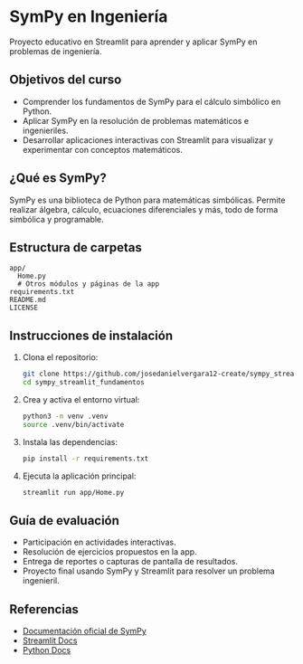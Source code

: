 
# SymPy en Ingeniería

Proyecto educativo en Streamlit para aprender y aplicar SymPy en problemas de ingeniería.

## Objetivos del curso
- Comprender los fundamentos de SymPy para el cálculo simbólico en Python.
- Aplicar SymPy en la resolución de problemas matemáticos e ingenieriles.
- Desarrollar aplicaciones interactivas con Streamlit para visualizar y experimentar con conceptos matemáticos.

## ¿Qué es SymPy?
SymPy es una biblioteca de Python para matemáticas simbólicas. Permite realizar álgebra, cálculo, ecuaciones diferenciales y más, todo de forma simbólica y programable.

## Estructura de carpetas
```
app/
  Home.py
  # Otros módulos y páginas de la app
requirements.txt
README.md
LICENSE
```

## Instrucciones de instalación
1. Clona el repositorio:
	```bash
	git clone https://github.com/josedanielvergara12-create/sympy_streamlit_fundamentos.git
	cd sympy_streamlit_fundamentos
	```
2. Crea y activa el entorno virtual:
	```bash
	python3 -m venv .venv
	source .venv/bin/activate
	```
3. Instala las dependencias:
	```bash
	pip install -r requirements.txt
	```
4. Ejecuta la aplicación principal:
	```bash
	streamlit run app/Home.py
	```

## Guía de evaluación
- Participación en actividades interactivas.
- Resolución de ejercicios propuestos en la app.
- Entrega de reportes o capturas de pantalla de resultados.
- Proyecto final usando SymPy y Streamlit para resolver un problema ingenieril.

## Referencias
- [Documentación oficial de SymPy](https://docs.sympy.org/latest/index.html)
- [Streamlit Docs](https://docs.streamlit.io/)
- [Python Docs](https://docs.python.org/es/3/)
